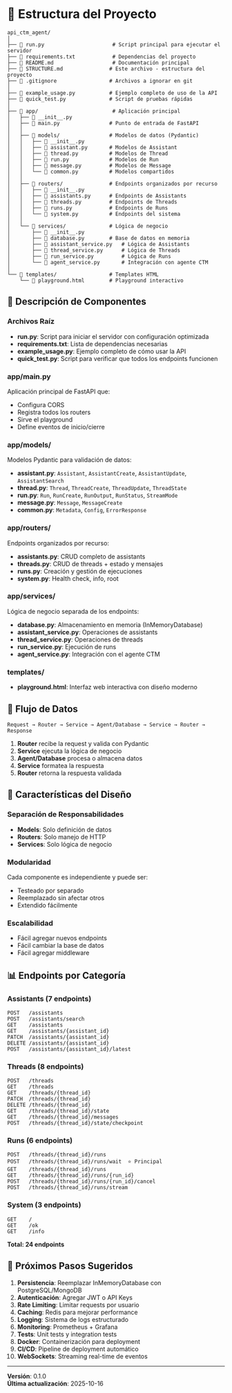 # 📁 Estructura del Proyecto

```
api_ctm_agent/
│
├── 📄 run.py                      # Script principal para ejecutar el servidor
├── 📄 requirements.txt            # Dependencias del proyecto
├── 📄 README.md                   # Documentación principal
├── 📄 STRUCTURE.md               # Este archivo - estructura del proyecto
├── 📄 .gitignore                 # Archivos a ignorar en git
│
├── 📄 example_usage.py           # Ejemplo completo de uso de la API
├── 📄 quick_test.py              # Script de pruebas rápidas
│
├── 📂 app/                        # Aplicación principal
│   ├── 📄 __init__.py
│   ├── 📄 main.py                # Punto de entrada de FastAPI
│   │
│   ├── 📂 models/                # Modelos de datos (Pydantic)
│   │   ├── 📄 __init__.py
│   │   ├── 📄 assistant.py       # Modelos de Assistant
│   │   ├── 📄 thread.py          # Modelos de Thread
│   │   ├── 📄 run.py             # Modelos de Run
│   │   ├── 📄 message.py         # Modelos de Message
│   │   └── 📄 common.py          # Modelos compartidos
│   │
│   ├── 📂 routers/               # Endpoints organizados por recurso
│   │   ├── 📄 __init__.py
│   │   ├── 📄 assistants.py      # Endpoints de Assistants
│   │   ├── 📄 threads.py         # Endpoints de Threads
│   │   ├── 📄 runs.py            # Endpoints de Runs
│   │   └── 📄 system.py          # Endpoints del sistema
│   │
│   └── 📂 services/              # Lógica de negocio
│       ├── 📄 __init__.py
│       ├── 📄 database.py        # Base de datos en memoria
│       ├── 📄 assistant_service.py   # Lógica de Assistants
│       ├── 📄 thread_service.py      # Lógica de Threads
│       ├── 📄 run_service.py         # Lógica de Runs
│       └── 📄 agent_service.py       # Integración con agente CTM
│
└── 📂 templates/                 # Templates HTML
    └── 📄 playground.html        # Playground interactivo
```

## 🎯 Descripción de Componentes

### **Archivos Raíz**

- **run.py**: Script para iniciar el servidor con configuración optimizada
- **requirements.txt**: Lista de dependencias necesarias
- **example_usage.py**: Ejemplo completo de cómo usar la API
- **quick_test.py**: Script para verificar que todos los endpoints funcionen

### **app/main.py**

Aplicación principal de FastAPI que:
- Configura CORS
- Registra todos los routers
- Sirve el playground
- Define eventos de inicio/cierre

### **app/models/**

Modelos Pydantic para validación de datos:

- **assistant.py**: `Assistant`, `AssistantCreate`, `AssistantUpdate`, `AssistantSearch`
- **thread.py**: `Thread`, `ThreadCreate`, `ThreadUpdate`, `ThreadState`
- **run.py**: `Run`, `RunCreate`, `RunOutput`, `RunStatus`, `StreamMode`
- **message.py**: `Message`, `MessageCreate`
- **common.py**: `Metadata`, `Config`, `ErrorResponse`

### **app/routers/**

Endpoints organizados por recurso:

- **assistants.py**: CRUD completo de assistants
- **threads.py**: CRUD de threads + estado y mensajes
- **runs.py**: Creación y gestión de ejecuciones
- **system.py**: Health check, info, root

### **app/services/**

Lógica de negocio separada de los endpoints:

- **database.py**: Almacenamiento en memoria (InMemoryDatabase)
- **assistant_service.py**: Operaciones de assistants
- **thread_service.py**: Operaciones de threads
- **run_service.py**: Ejecución de runs
- **agent_service.py**: Integración con el agente CTM

### **templates/**

- **playground.html**: Interfaz web interactiva con diseño moderno

## 🔄 Flujo de Datos

```
Request → Router → Service → Agent/Database → Service → Router → Response
```

1. **Router** recibe la request y valida con Pydantic
2. **Service** ejecuta la lógica de negocio
3. **Agent/Database** procesa o almacena datos
4. **Service** formatea la respuesta
5. **Router** retorna la respuesta validada

## 🎨 Características del Diseño

### **Separación de Responsabilidades**

- **Models**: Solo definición de datos
- **Routers**: Solo manejo de HTTP
- **Services**: Solo lógica de negocio

### **Modularidad**

Cada componente es independiente y puede ser:
- Testeado por separado
- Reemplazado sin afectar otros
- Extendido fácilmente

### **Escalabilidad**

- Fácil agregar nuevos endpoints
- Fácil cambiar la base de datos
- Fácil agregar middleware

## 📊 Endpoints por Categoría

### Assistants (7 endpoints)
```
POST   /assistants
POST   /assistants/search
GET    /assistants
GET    /assistants/{assistant_id}
PATCH  /assistants/{assistant_id}
DELETE /assistants/{assistant_id}
POST   /assistants/{assistant_id}/latest
```

### Threads (8 endpoints)
```
POST   /threads
GET    /threads
GET    /threads/{thread_id}
PATCH  /threads/{thread_id}
DELETE /threads/{thread_id}
GET    /threads/{thread_id}/state
GET    /threads/{thread_id}/messages
POST   /threads/{thread_id}/state/checkpoint
```

### Runs (6 endpoints)
```
POST   /threads/{thread_id}/runs
POST   /threads/{thread_id}/runs/wait  ⭐ Principal
GET    /threads/{thread_id}/runs
GET    /threads/{thread_id}/runs/{run_id}
POST   /threads/{thread_id}/runs/{run_id}/cancel
POST   /threads/{thread_id}/runs/stream
```

### System (3 endpoints)
```
GET    /
GET    /ok
GET    /info
```

**Total: 24 endpoints**

## 🚀 Próximos Pasos Sugeridos

1. **Persistencia**: Reemplazar InMemoryDatabase con PostgreSQL/MongoDB
2. **Autenticación**: Agregar JWT o API Keys
3. **Rate Limiting**: Limitar requests por usuario
4. **Caching**: Redis para mejorar performance
5. **Logging**: Sistema de logs estructurado
6. **Monitoring**: Prometheus + Grafana
7. **Tests**: Unit tests y integration tests
8. **Docker**: Containerización para deployment
9. **CI/CD**: Pipeline de deployment automático
10. **WebSockets**: Streaming real-time de eventos

---

**Versión**: 0.1.0  
**Última actualización**: 2025-10-16
